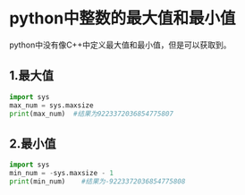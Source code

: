 # python中整数的最大值和最小值

python中没有像C++中定义最大值和最小值，但是可以获取到。

## 1.最大值

```python
import sys
max_num = sys.maxsize
print(max_num)  #结果为9223372036854775807
```

## 2.最小值

```python 
import sys
min_num = -sys.maxsize - 1
print(min_num)    #结果为-9223372036854775808
```

